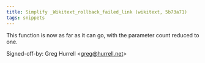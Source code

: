 ```yaml
---
title: Simplify _Wikitext_rollback_failed_link (wikitext, 5b73a71)
tags: snippets
---
```


This function is now as far as it can go, with the parameter count reduced to one.

Signed-off-by: Greg Hurrell &lt;greg@hurrell.net&gt;
